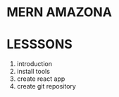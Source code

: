 # MERN AMAZONA

# LESSSONS

1. introduction
2. install tools
3. create react app
4. create git repository
